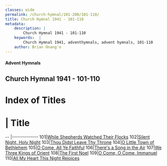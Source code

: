 ```yaml
---
classes: wide
permalink: /church-hymnal/101-200/101-110/
title: Church Hymnal 1941 - 101-110
metadata:
    description: |
        Church Hymnal 1941 - 101-110
    keywords:  |
        Church Hymnal 1941, adventhymnals, advent hymnals, 101-110
    author: Brian Onang'o
---
```


#### Advent Hymnals
## Church Hymnal 1941 - 101-110

# Index of Titles
# | Title                        
-- |-------------
101|[While Shepherds Watched Their Flocks](/church-hymnal/101-200/101-110/While-Shepherds-Watched-Their-Flocks)
102|[Silent Night, Holy Night](/church-hymnal/101-200/101-110/Silent-Night,-Holy-Night)
103|[Thou Didst Leave Thy Throne](/church-hymnal/101-200/101-110/Thou-Didst-Leave-Thy-Throne)
104|[O Little Town of Bethlehem](/church-hymnal/101-200/101-110/O-Little-Town-of-Bethlehem)
105|[O Come, All Ye Faithful](/church-hymnal/101-200/101-110/O-Come,-All-Ye-Faithful)
106|[There's a Song in the Air](/church-hymnal/101-200/101-110/There's-a-Song-in-the-Air)
107|[We Three Kings of Orient](/church-hymnal/101-200/101-110/We-Three-Kings-of-Orient)
108|[The First Noel](/church-hymnal/101-200/101-110/The-First-Noel)
109|[O Come, O Come, Immanuel](/church-hymnal/101-200/101-110/O-Come,-O-Come,-Immanuel)
110|[All My Heart This Night Rejoices](/church-hymnal/101-200/101-110/All-My-Heart-This-Night-Rejoices)